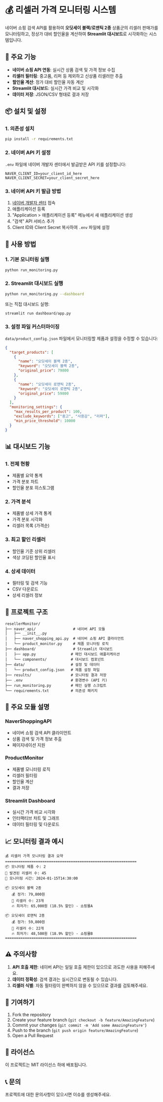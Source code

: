 # 💰 리셀러 가격 모니터링 시스템

네이버 쇼핑 검색 API를 활용하여 **오딧세이 블랙/로맨틱 2종** 상품군의 리셀러 판매가를 모니터링하고, 정상가 대비 할인율을 계산하여 **Streamlit 대시보드**로 시각화하는 시스템입니다.

## 🎯 주요 기능

- **네이버 쇼핑 API 연동**: 실시간 상품 검색 및 가격 정보 수집
- **리셀러 필터링**: 중고품, 리퍼 등 제외하고 신상품 리셀러만 추출
- **할인율 계산**: 정가 대비 할인율 자동 계산
- **Streamlit 대시보드**: 실시간 가격 비교 및 시각화
- **데이터 저장**: JSON/CSV 형태로 결과 저장

## 📦 설치 및 설정

### 1. 의존성 설치

```bash
pip install -r requirements.txt
```

### 2. 네이버 API 키 설정

`.env` 파일에 네이버 개발자 센터에서 발급받은 API 키를 설정합니다:

```env
NAVER_CLIENT_ID=your_client_id_here
NAVER_CLIENT_SECRET=your_client_secret_here
```

### 3. 네이버 API 키 발급 방법

1. [네이버 개발자 센터](https://developers.naver.com/) 접속
2. 애플리케이션 등록
3. "Application > 애플리케이션 등록" 메뉴에서 새 애플리케이션 생성
4. "검색" API 서비스 추가
5. Client ID와 Client Secret 복사하여 `.env` 파일에 설정

## 🚀 사용 방법

### 1. 기본 모니터링 실행

```bash
python run_monitoring.py
```

### 2. Streamlit 대시보드 실행

```bash
python run_monitoring.py --dashboard
```

또는 직접 대시보드 실행:

```bash
streamlit run dashboard/app.py
```

### 3. 설정 파일 커스터마이징

`data/product_config.json` 파일에서 모니터링할 제품과 설정을 수정할 수 있습니다:

```json
{
  "target_products": [
    {
      "name": "오딧세이 블랙 2종",
      "keyword": "오딧세이 블랙 2종",
      "original_price": 79800
    },
    {
      "name": "오딧세이 로맨틱 2종",
      "keyword": "오딧세이 로맨틱 2종",
      "original_price": 59800
    }
  ],
  "monitoring_settings": {
    "max_results_per_product": 100,
    "exclude_keywords": ["중고", "사용감", "리퍼"],
    "min_price_threshold": 10000
  }
}
```

## 📊 대시보드 기능

### 1. 전체 현황
- 제품별 요약 통계
- 가격 분포 차트
- 할인율 분포 히스토그램

### 2. 가격 분석
- 제품별 상세 가격 통계
- 가격 분포 시각화
- 리셀러 목록 (가격순)

### 3. 최고 할인 리셀러
- 할인율 기준 상위 리셀러
- 색상 코딩된 할인율 표시

### 4. 상세 데이터
- 필터링 및 검색 기능
- CSV 다운로드
- 상세 리셀러 정보

## 📁 프로젝트 구조

```
resellerMonitor/
├── naver_api/                 # 네이버 API 모듈
│   ├── __init__.py
│   ├── naver_shopping_api.py  # 네이버 쇼핑 API 클라이언트
│   └── product_monitor.py     # 제품 모니터링 로직
├── dashboard/                 # Streamlit 대시보드
│   ├── app.py                # 메인 대시보드 애플리케이션
│   └── components/           # 대시보드 컴포넌트
├── data/                     # 설정 및 데이터
│   └── product_config.json   # 제품 설정 파일
├── results/                  # 모니터링 결과 저장
├── .env                      # 환경변수 (API 키)
├── run_monitoring.py         # 메인 실행 스크립트
└── requirements.txt          # 의존성 패키지
```

## 🔧 주요 모듈 설명

### NaverShoppingAPI
- 네이버 쇼핑 검색 API 클라이언트
- 상품 검색 및 가격 정보 추출
- 페이지네이션 지원

### ProductMonitor
- 제품별 모니터링 로직
- 리셀러 필터링
- 할인율 계산
- 결과 저장

### Streamlit Dashboard
- 실시간 가격 비교 시각화
- 인터랙티브 차트 및 그래프
- 데이터 필터링 및 다운로드

## 📈 모니터링 결과 예시

```
💰 리셀러 가격 모니터링 결과 요약
============================================================
📦 모니터링 제품 수: 2
🏪 발견된 리셀러 수: 45
📅 모니터링 시간: 2024-01-15T14:30:00

📦 오딧세이 블랙 2종
   💰 정가: 79,800원
   🏪 리셀러 수: 23개
   🔥 최저가: 65,000원 (18.5% 할인) - 쇼핑몰A

📦 오딧세이 로맨틱 2종
   💰 정가: 59,800원
   🏪 리셀러 수: 22개
   🔥 최저가: 48,500원 (18.9% 할인) - 쇼핑몰B
============================================================
```

## ⚠️ 주의사항

1. **API 호출 제한**: 네이버 API는 일일 호출 제한이 있으므로 과도한 사용을 피해주세요.
2. **데이터 정확성**: 검색 결과는 실시간으로 변동될 수 있습니다.
3. **리셀러 식별**: 자동 필터링이 완벽하지 않을 수 있으므로 결과를 검토해주세요.

## 🤝 기여하기

1. Fork the repository
2. Create your feature branch (`git checkout -b feature/AmazingFeature`)
3. Commit your changes (`git commit -m 'Add some AmazingFeature'`)
4. Push to the branch (`git push origin feature/AmazingFeature`)
5. Open a Pull Request

## 📄 라이선스

이 프로젝트는 MIT 라이선스 하에 배포됩니다.

## 📞 문의

프로젝트에 대한 문의사항이 있으시면 이슈를 생성해주세요. 